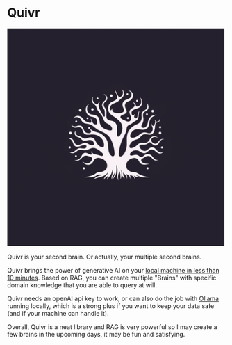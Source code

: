 # Quivr

<img src="quivr.png" alt="quivr_logo" width="500"/>

Quivr is your second brain. Or actually, your multiple second brains.

Quivr brings the power of generative AI on your [local machine in less than 10 minutes](https://www.google.com/search?channel=fs&client=ubuntu-sn&q=RAG+quivr). Based on RAG, you can create multiple "Brains" with specific domain knowledge that you are able to query at will.

Quivr needs an openAI api key to work, or can also do the job with [Ollama]() running locally, which is a strong plus if you want to keep your data safe (and if your machine can handle it).

Overall, Quivr is a neat library and RAG is very powerful so I may create a few brains in the upcoming days, it may be fun and satisfying.
